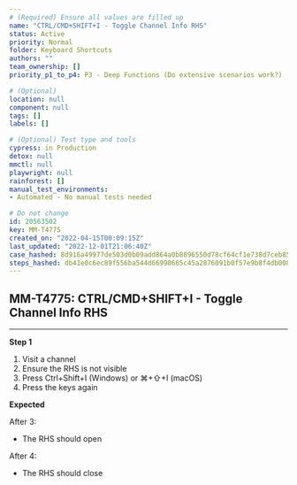 ```yaml
---
# (Required) Ensure all values are filled up
name: "CTRL/CMD+SHIFT+I - Toggle Channel Info RHS"
status: Active
priority: Normal
folder: Keyboard Shortcuts
authors: ""
team_ownership: []
priority_p1_to_p4: P3 - Deep Functions (Do extensive scenarios work?)

# (Optional)
location: null
component: null
tags: []
labels: []

# (Optional) Test type and tools
cypress: in Production
detox: null
mmctl: null
playwright: null
rainforest: []
manual_test_environments: 
- Automated - No manual tests needed

# Do not change
id: 20563502
key: MM-T4775
created_on: "2022-04-15T00:09:15Z"
last_updated: "2022-12-01T21:06:40Z"
case_hashed: 8d916a49977de503d0b09add864a0b8896550d78cf64cf1e738d7ceb856d6cc09ca016fcec8a320d3517036d3cab35d0
steps_hashed: db41e0c6ec89f556ba544d66998665c45a2876091b0f57e9b8f4db0088e8d9b0217d0ce76a5f4049353f953c2433e9df
---
```


<!-- (Auto-generated) Based on frontmatter's "key" and "name" -->

## MM-T4775: CTRL/CMD+SHIFT+I - Toggle Channel Info RHS

---

**Step 1**

1. Visit a channel
2. Ensure the RHS is not visible
3. Press Ctrl+Shift+I (Windows) or ⌘+⇧+I (macOS)
4. Press the keys again

**Expected**

After 3:

- The RHS should open

After 4:

- The RHS should close
